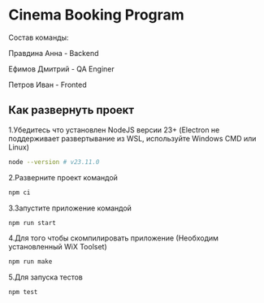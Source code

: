 # Cinema Booking Program

Состав команды:

Правдина Анна - Backend

Ефимов Дмитрий - QA Enginer 

Петров Иван - Fronted


## Как развернуть проект
1.Убедитесь что установлен NodeJS версии 23+ (Electron не поддерживает развертывание из WSL, используйте Windows CMD или Linux)
```bash
node --version # v23.11.0
```
2.Разверните проект командой
```bash
npm ci
```
3.Запустите приложение командой
```bash
npm run start
```
4.Для того чтобы скомпилировать приложение (Необходим установленный WiX Toolset)
```bash
npm run make
```
5.Для запуска тестов
```bash
npm test
```
